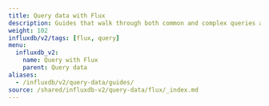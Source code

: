 ```yaml
---
title: Query data with Flux
description: Guides that walk through both common and complex queries and use cases for Flux.
weight: 102
influxdb/v2/tags: [flux, query]
menu:
  influxdb_v2:
    name: Query with Flux
    parent: Query data
aliases:
  - /influxdb/v2/query-data/guides/
source: /shared/influxdb-v2/query-data/flux/_index.md
---
```


<!-- The content for this file is located at
// SOURCE content/shared/influxdb-v2/query-data/flux/_index.md -->
